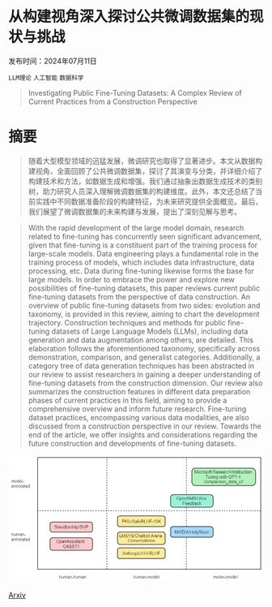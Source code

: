 # 从构建视角深入探讨公共微调数据集的现状与挑战

发布时间：2024年07月11日

`LLM理论` `人工智能` `数据科学`

> Investigating Public Fine-Tuning Datasets: A Complex Review of Current Practices from a Construction Perspective

# 摘要

> 随着大型模型领域的迅猛发展，微调研究也取得了显著进步。本文从数据构建视角，全面回顾了公共微调数据集，探讨了其演变与分类，并详细介绍了构建技术和方法，如数据生成和增强。我们通过抽象出数据生成技术的类别树，助力研究人员深入理解微调数据集的构建维度。此外，本文还总结了当前实践中不同数据准备阶段的构建特征，为未来研究提供全面概览。最后，我们展望了微调数据集的未来构建与发展，提出了深刻见解与思考。

> With the rapid development of the large model domain, research related to fine-tuning has concurrently seen significant advancement, given that fine-tuning is a constituent part of the training process for large-scale models. Data engineering plays a fundamental role in the training process of models, which includes data infrastructure, data processing, etc. Data during fine-tuning likewise forms the base for large models. In order to embrace the power and explore new possibilities of fine-tuning datasets, this paper reviews current public fine-tuning datasets from the perspective of data construction. An overview of public fine-tuning datasets from two sides: evolution and taxonomy, is provided in this review, aiming to chart the development trajectory. Construction techniques and methods for public fine-tuning datasets of Large Language Models (LLMs), including data generation and data augmentation among others, are detailed. This elaboration follows the aforementioned taxonomy, specifically across demonstration, comparison, and generalist categories. Additionally, a category tree of data generation techniques has been abstracted in our review to assist researchers in gaining a deeper understanding of fine-tuning datasets from the construction dimension. Our review also summarizes the construction features in different data preparation phases of current practices in this field, aiming to provide a comprehensive overview and inform future research. Fine-tuning dataset practices, encompassing various data modalities, are also discussed from a construction perspective in our review. Towards the end of the article, we offer insights and considerations regarding the future construction and developments of fine-tuning datasets.

![从构建视角深入探讨公共微调数据集的现状与挑战](../../../paper_images/2407.08475/6-2-dimension.png)

[Arxiv](https://arxiv.org/abs/2407.08475)